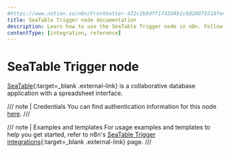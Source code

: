 ```yaml
---
#https://www.notion.so/n8n/Frontmatter-432c2b8dff1f43d4b1c8d20075510fe4
title: SeaTable Trigger node documentation
description: Learn how to use the SeaTable Trigger node in n8n. Follow technical documentation to integrate SeaTable Trigger node into your workflows.
contentType: [integration, reference]
---
```


# SeaTable Trigger node

[SeaTable](https://seatable.co){:target=_blank .external-link} is a collaborative database application with a spreadsheet interface.

/// note | Credentials
You can find authentication information for this node [here](/integrations/builtin/credentials/seatable.md).
///

///  note  | Examples and templates
For usage examples and templates to help you get started, refer to n8n's [SeaTable Trigger integrations](https://n8n.io/integrations/seatable-trigger/){:target=_blank .external-link} page.
///
